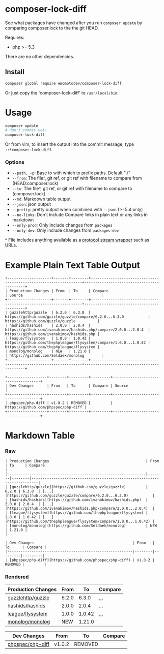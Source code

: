 composer-lock-diff
==================

See what packages have changed after you run `composer update` by comparing composer.lock to the the git HEAD.

Requires:
- php >= 5.3

There are no other dependencies.

Install
-------

```bash
composer global require enomotodev/composer-lock-diff
```

Or just copy the 'composer-lock-diff' to `/usr/local/bin`.

Usage
=====

```bash
composer update
# don't commit yet!
composer-lock-diff
```

Or from vim, to insert the output into the commit message, type `:r!composer-lock-diff`.

### Options

- `--path, -p`: Base to with which to prefix paths. Default "./"
- `--from`: The file^, git ref, or git ref with filename to compare from (HEAD:composer.lock)
- `--to`: The file^, git ref, or git ref with filename to compare to (composer.lock)
- `--md`: Markdown table output
- `--json`: json output
- `--pretty`: pretty output when combined with `--json` (>=5.4 only)
- `--no-links`: Don't include Compare links in plain text or any links in markdown
- `--only-prod`: Only include changes from `packages`
- `--only-dev`: Only include changes from `packages-dev`

^ File includes anything available as a [protocol stream wrapper](http://php.net/manual/en/wrappers.php) such as URLs.

Example Plain Text Table Output
===============================

```
+--------------------+-------+--------+------------------------------------------------------------------+-------------------------------------------+
| Production Changes | From  | To     | Compare                                                          | Source                                    |
+--------------------+-------+--------+------------------------------------------------------------------+-------------------------------------------+
| guzzlehttp/guzzle  | 6.2.0 | 6.3.0  | https://github.com/guzzle/guzzle/compare/6.2.0...6.3.0           | https://github.com/guzzle/guzzle          |
| hashids/hashids    | 2.0.0 | 2.0.4  | https://github.com/ivanakimov/hashids.php/compare/2.0.0...2.0.4  | https://github.com/ivanakimov/hashids.php |
| league/flysystem   | 1.0.0 | 1.0.42 | https://github.com/thephpleague/flysystem/compare/1.0.0...1.0.42 | https://github.com/thephpleague/flysystem |
| monolog/monolog    | NEW   | 1.21.0 |                                                                  | https://github.com/Seldaek/monolog        |
+--------------------+-------+--------+------------------------------------------------------------------+-------------------------------------------+

+------------------+--------+---------+---------+-------------------------------------+
| Dev Changes      | From   | To      | Compare | Source                              |
+------------------+--------+---------+---------+-------------------------------------+
| phpspec/php-diff | v1.0.2 | REMOVED |         | https://github.com/phpspec/php-diff |
+------------------+--------+---------+---------+-------------------------------------+
```

Markdown Table
==============

### Raw

```
| Production Changes                                            | From  | To     | Compare                                                                 |
|---------------------------------------------------------------|-------|--------|-------------------------------------------------------------------------|
| [guzzlehttp/guzzle](https://github.com/guzzle/guzzle)         | 6.2.0 | 6.3.0  | [...](https://github.com/guzzle/guzzle/compare/6.2.0...6.3.0)           |
| [hashids/hashids](https://github.com/ivanakimov/hashids.php)  | 2.0.0 | 2.0.4  | [...](https://github.com/ivanakimov/hashids.php/compare/2.0.0...2.0.4)  |
| [league/flysystem](https://github.com/thephpleague/flysystem) | 1.0.0 | 1.0.42 | [...](https://github.com/thephpleague/flysystem/compare/1.0.0...1.0.42) |
| [monolog/monolog](https://github.com/Seldaek/monolog)         | NEW   | 1.21.0 |                                                                         |

| Dev Changes                                             | From   | To      | Compare |
|---------------------------------------------------------|--------|---------|---------|
| [phpspec/php-diff](https://github.com/phpspec/php-diff) | v1.0.2 | REMOVED |         |
```

### Rendered

| Production Changes                                            | From  | To     | Compare                                                                 |
|---------------------------------------------------------------|-------|--------|-------------------------------------------------------------------------|
| [guzzlehttp/guzzle](https://github.com/guzzle/guzzle)         | 6.2.0 | 6.3.0  | [...](https://github.com/guzzle/guzzle/compare/6.2.0...6.3.0)           |
| [hashids/hashids](https://github.com/ivanakimov/hashids.php)  | 2.0.0 | 2.0.4  | [...](https://github.com/ivanakimov/hashids.php/compare/2.0.0...2.0.4)  |
| [league/flysystem](https://github.com/thephpleague/flysystem) | 1.0.0 | 1.0.42 | [...](https://github.com/thephpleague/flysystem/compare/1.0.0...1.0.42) |
| [monolog/monolog](https://github.com/Seldaek/monolog)         | NEW   | 1.21.0 |                                                                         |

| Dev Changes                                             | From   | To      | Compare |
|---------------------------------------------------------|--------|---------|---------|
| [phpspec/php-diff](https://github.com/phpspec/php-diff) | v1.0.2 | REMOVED |         |

